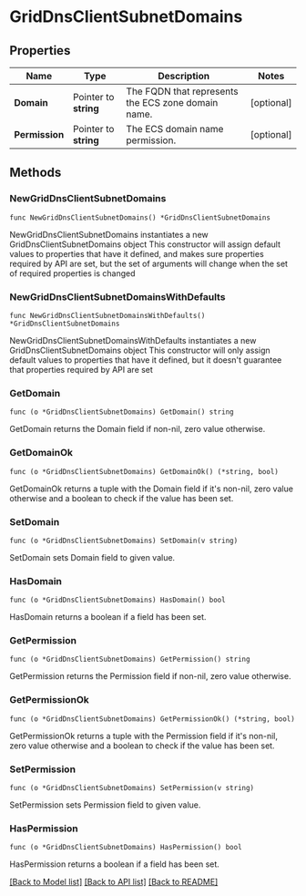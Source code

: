 # GridDnsClientSubnetDomains

## Properties

Name | Type | Description | Notes
------------ | ------------- | ------------- | -------------
**Domain** | Pointer to **string** | The FQDN that represents the ECS zone domain name. | [optional] 
**Permission** | Pointer to **string** | The ECS domain name permission. | [optional] 

## Methods

### NewGridDnsClientSubnetDomains

`func NewGridDnsClientSubnetDomains() *GridDnsClientSubnetDomains`

NewGridDnsClientSubnetDomains instantiates a new GridDnsClientSubnetDomains object
This constructor will assign default values to properties that have it defined,
and makes sure properties required by API are set, but the set of arguments
will change when the set of required properties is changed

### NewGridDnsClientSubnetDomainsWithDefaults

`func NewGridDnsClientSubnetDomainsWithDefaults() *GridDnsClientSubnetDomains`

NewGridDnsClientSubnetDomainsWithDefaults instantiates a new GridDnsClientSubnetDomains object
This constructor will only assign default values to properties that have it defined,
but it doesn't guarantee that properties required by API are set

### GetDomain

`func (o *GridDnsClientSubnetDomains) GetDomain() string`

GetDomain returns the Domain field if non-nil, zero value otherwise.

### GetDomainOk

`func (o *GridDnsClientSubnetDomains) GetDomainOk() (*string, bool)`

GetDomainOk returns a tuple with the Domain field if it's non-nil, zero value otherwise
and a boolean to check if the value has been set.

### SetDomain

`func (o *GridDnsClientSubnetDomains) SetDomain(v string)`

SetDomain sets Domain field to given value.

### HasDomain

`func (o *GridDnsClientSubnetDomains) HasDomain() bool`

HasDomain returns a boolean if a field has been set.

### GetPermission

`func (o *GridDnsClientSubnetDomains) GetPermission() string`

GetPermission returns the Permission field if non-nil, zero value otherwise.

### GetPermissionOk

`func (o *GridDnsClientSubnetDomains) GetPermissionOk() (*string, bool)`

GetPermissionOk returns a tuple with the Permission field if it's non-nil, zero value otherwise
and a boolean to check if the value has been set.

### SetPermission

`func (o *GridDnsClientSubnetDomains) SetPermission(v string)`

SetPermission sets Permission field to given value.

### HasPermission

`func (o *GridDnsClientSubnetDomains) HasPermission() bool`

HasPermission returns a boolean if a field has been set.


[[Back to Model list]](../README.md#documentation-for-models) [[Back to API list]](../README.md#documentation-for-api-endpoints) [[Back to README]](../README.md)


